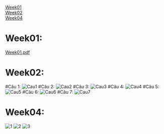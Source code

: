 [Week01](#Week01) <br>
[Week02](#Week02) <br>
[Week04](#Week04)
# Week01:
[Week01.pdf](https://github.com/bthope/KTPM/files/14138291/Week01.pdf)
# Week02:
#Câu 1:
![Cau1](https://github.com/bthope/KTPM/assets/105543973/9f7e38fc-83a9-4da2-ac32-d6c95dc4c841)
#Câu 2:
![Cau2](https://github.com/bthope/KTPM/assets/105543973/8bc33d76-2a22-4c11-bd49-1cd2a4bc9810)
#Câu 3:
![Cau3](https://github.com/bthope/KTPM/assets/105543973/9cc1900c-38a5-4970-ae61-5613cbed49e8)
#Câu 4:
![Cau4](https://github.com/bthope/KTPM/assets/105543973/97d34d05-9ca1-45d2-bab9-a5c425dda21f)
#Câu 5:
![Cau5](https://github.com/bthope/KTPM/assets/105543973/bf86ae48-7d2f-4a18-938f-e753e3902f17)
#Câu 6:
![Cau6](https://github.com/bthope/KTPM/assets/105543973/a3ceda5e-ef54-468e-9f06-033465225006)
#Câu 7:
![Cau7](https://github.com/bthope/KTPM/assets/105543973/d070dd36-9c14-4b00-ac6e-d9824138a199)
# Week04:
![1](https://github.com/bthope/KTPM/assets/105543973/68d66ee7-74de-4221-a26f-64ebe90e5bef)
![2](https://github.com/bthope/KTPM/assets/105543973/0876665e-4aeb-4d84-892e-96257d81e0d8)
![3](https://github.com/bthope/KTPM/assets/105543973/c4d03e87-a9c3-4b72-8145-88a1422df603)

